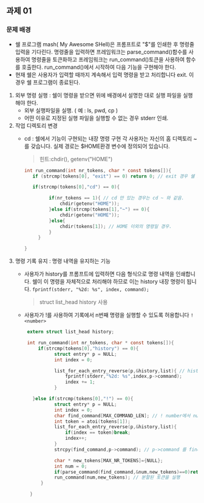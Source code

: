 과제 01
---
### 문제 배경
- 쉘 프로그램 mash( My Awesome SHell)은 프롬프트로 "$"를 인쇄한 후 명령줄 입력을 기다린다.
  명령줄을 입력하면 프레임워크는 parse_command()함수를 사용하여 명령줄을 토큰화하고 프레임워크는 run_command()토큰을 사용하여 함수를 호출한다. run_command()에서 시작하여 다음 기능을 구현해야 한다.
- 현재 쉘은 사용자가 입력할 때까지 계속해서 입력 명령을 받고 처리합니다 exit. 이 경우 쉘 프로그램이 종료된다.

1. 외부 명령 실행 : 쉘이 명령을 받으면 위에 배경에서 설명한 대로 실행 파일을 실행해야 한다.
     - 외부 실행파일을 실행. ( 예 : ls, pwd, cp )
     - 어떤 이유로 지정된 실행 파일을 실행할 수 없는 경우 stderr 인쇄.
2. 작업 디렉토리 변경
     - cd : 쉘에서 기능이 구현되는 내장 명령 구현
       각 사용자는 자신의 홈 디렉토리 ~를 갖습니다. 실제 경로는 $HOME환경 변수에 정의되어 있습니다.
       > 힌트:chdir(), getenv("HOME")

       ```c
       int run_command(int nr_tokens, char * const tokens[]){
          if (strcmp(tokens[0], "exit") == 0) return 0; // exit 경우 쉘 프로그램 종료.

          if(strcmp(tokens[0],"cd") == 0){

		        if(nr_tokens == 1){ // cd 만 있는 경우는 cd ~ 와 같음.
			        chdir(getenv("HOME"));
		        }else if(strcmp(tokens[1],"~") == 0){
			        chdir(getenv("HOME"));
		        }else{
			        chdir(tokens[1]); // HOME 이외의 명령일 경우.
		        }
	        }

       }
       ```
3. 명령 기록 유지 : 명령 내역을 유지하는 기능
   - 사용자가 history를 프롬프트에 입력하면 다음 형식으로 명령 내역을 인쇄합니다. 쉘이 이 명령을 자체적으로 처리해야 하므로 이는 history 내장 명령이 됩니다.
     `fprintf(stderr, "%2d: %s", index, command);`
     > struct list_head history 사용
   - 사용자가 !를 사용하여 기록에서 n번째 명령을 실행할 수 있도록 허용합니다 `! <number>`

     ```c
      extern struct list_head history;
     
      int run_command(int nr_tokens, char * const tokens[]){
          if(strcmp(tokens[0],"history") == 0){
		        struct entry* p = NULL;
		        int index = 0;

		        list_for_each_entry_reverse(p,&history,list){ // history를 역순으로 출력(예전명령을 순서대로)
			        fprintf(stderr,"%2d: %s",index,p->command);
			        index += 1;
		        }

	    }else if(strcmp(tokens[0],"!") == 0){
		        struct entry* p = NULL;
		        int index = 0;
		        char find_command[MAX_COMMAND_LEN]; // ! number에서 number번째 명령어 저장
		        int token = atoi(tokens[1]);
		        list_for_each_entry_reverse(p,&history,list){
			        if(index == token)break;
			        index++;
		        }
		        strcpy(find_command,p->command); // p->command 를 find_command로 복사

		        char * new_tokens[MAX_NR_TOKENS]={NULL};
		        int num = 0;
		        if(parse_command(find_command,&num,new_tokens)==0)return -1; // 찾은 명령어를 토큰으로 분할하고 분할되지 않으면 종료
		        run_command(num,new_tokens); // 분할된 토큰을 실행
           }

       }
     ```
     








       
